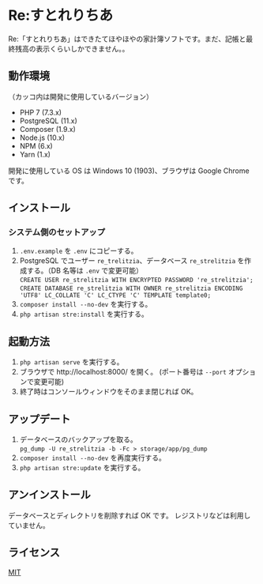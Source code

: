 # Re:すとれりちあ

Re:「すとれりちあ」はできたてほやほやの家計簿ソフトです。まだ、記帳と最終残高の表示くらいしかできません。。

## 動作環境

（カッコ内は開発に使用しているバージョン）

- PHP 7 (7.3.x)
- PostgreSQL (11.x)
- Composer (1.9.x)
- Node.js (10.x)
- NPM (6.x)
- Yarn (1.x)

開発に使用している OS は Windows 10 (1903)、ブラウザは Google Chrome です。

## インストール

### システム側のセットアップ

1. `.env.example` を `.env` にコピーする。
1. PostgreSQL でユーザー `re_trelitzia`、データベース `re_strelitzia` を作成する。（DB 名等は `.env` で変更可能）<br/>
   `CREATE USER re_strelitzia WITH ENCRYPTED PASSWORD 're_strelitzia';`<br/>
   `CREATE DATABASE re_strelitzia WITH OWNER re_strelitzia ENCODING 'UTF8' LC_COLLATE 'C' LC_CTYPE 'C' TEMPLATE template0;`
1. `composer install --no-dev` を実行する。
1. `php artisan stre:install` を実行する。

## 起動方法

1. `php artisan serve` を実行する。
1. ブラウザで http://localhost:8000/ を開く。 (ポート番号は `--port` オプションで変更可能)
1. 終了時はコンソールウィンドウをそのまま閉じれば OK。

## アップデート

1. データベースのバックアップを取る。<br/>
   `pg_dump -U re_strelitzia -b -Fc > storage/app/pg_dump`
1. `composer install --no-dev` を再度実行する。
1. `php artisan stre:update` を実行する。

## アンインストール

データベースとディレクトリを削除すれば OK です。
レジストリなどは利用していません。

## ライセンス

[MIT](https://github.com/kuinaein/re-strelitzia/blob/release/LICENSE-ja.txt)
